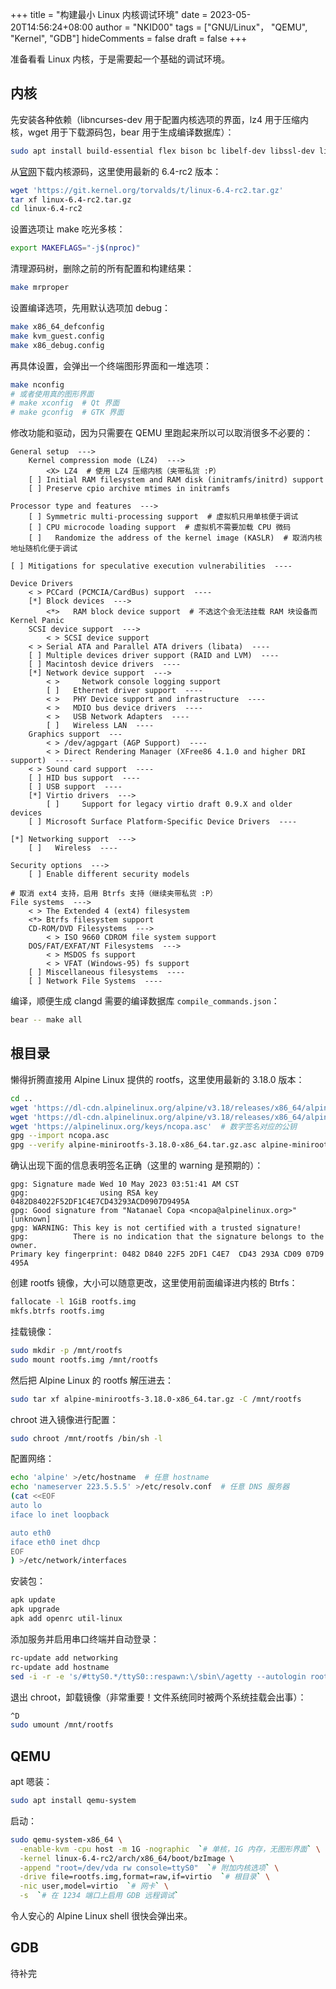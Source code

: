 +++
title = "构建最小 Linux 内核调试环境"
date = 2023-05-20T14:56:24+08:00
author = "NKID00"
tags = ["GNU/Linux"， "QEMU", "Kernel", "GDB"]
hideComments = false
draft = false
+++

准备看看 Linux 内核，于是需要起一个基础的调试环境。

## 内核

先安装各种依赖（libncurses-dev 用于配置内核选项的界面，lz4 用于压缩内核，wget 用于下载源码包，bear 用于生成编译数据库）：

```sh
sudo apt install build-essential flex bison bc libelf-dev libssl-dev libncurses-dev lz4 wget bear
```

从[官网](https://www.kernel.org/)下载内核源码，这里使用最新的 6.4-rc2 版本：

```sh
wget 'https://git.kernel.org/torvalds/t/linux-6.4-rc2.tar.gz'
tar xf linux-6.4-rc2.tar.gz
cd linux-6.4-rc2
```

设置选项让 make 吃光多核：

```sh
export MAKEFLAGS="-j$(nproc)"
```

清理源码树，删除之前的所有配置和构建结果：

```sh
make mrproper
```

设置编译选项，先用默认选项加 debug：

```sh
make x86_64_defconfig
make kvm_guest.config
make x86_debug.config
```

再具体设置，会弹出一个终端图形界面和一堆选项：

```sh
make nconfig
# 或者使用真的图形界面
# make xconfig  # Qt 界面
# make gconfig  # GTK 界面
```

修改功能和驱动，因为只需要在 QEMU 里跑起来所以可以取消很多不必要的：

```
General setup  --->
    Kernel compression mode (LZ4)  --->
        <X> LZ4  # 使用 LZ4 压缩内核（夹带私货 :P）
    [ ] Initial RAM filesystem and RAM disk (initramfs/initrd) support
    [ ] Preserve cpio archive mtimes in initramfs

Processor type and features  --->
    [ ] Symmetric multi-processing support  # 虚拟机只用单核便于调试
    [ ] CPU microcode loading support  # 虚拟机不需要加载 CPU 微码
    [ ]   Randomize the address of the kernel image (KASLR)  # 取消内核地址随机化便于调试

[ ] Mitigations for speculative execution vulnerabilities  ----

Device Drivers
    < > PCCard (PCMCIA/CardBus) support  ----
    [*] Block devices  --->
        <*>   RAM block device support  # 不选这个会无法挂载 RAM 块设备而 Kernel Panic
    SCSI device support  --->
        < > SCSI device support
    < > Serial ATA and Parallel ATA drivers (libata)  ----
    [ ] Multiple devices driver support (RAID and LVM)  ----
    [ ] Macintosh device drivers  ----
    [*] Network device support  --->
        < >     Network console logging support
        [ ]   Ethernet driver support  ----
        < >   PHY Device support and infrastructure  ----
        < >   MDIO bus device drivers  ----
        < >   USB Network Adapters  ----
        [ ]   Wireless LAN  ----
    Graphics support  ---
        < > /dev/agpgart (AGP Support)  ----
        < > Direct Rendering Manager (XFree86 4.1.0 and higher DRI support)  ----
    < > Sound card support  ----
    [ ] HID bus support  ----
    [ ] USB support  ----
    [*] Virtio drivers  --->
        [ ]     Support for legacy virtio draft 0.9.X and older devices
    [ ] Microsoft Surface Platform-Specific Device Drivers  ----

[*] Networking support  --->
    [ ]   Wireless  ----

Security options  --->
    [ ] Enable different security models

# 取消 ext4 支持，启用 Btrfs 支持（继续夹带私货 :P）
File systems  --->
    < > The Extended 4 (ext4) filesystem
    <*> Btrfs filesystem support
    CD-ROM/DVD Filesystems  --->
        < > ISO 9660 CDROM file system support
    DOS/FAT/EXFAT/NT Filesystems  --->
        < > MSDOS fs support
        < > VFAT (Windows-95) fs support
    [ ] Miscellaneous filesystems  ----
    [ ] Network File Systems  ----
```

编译，顺便生成 clangd 需要的编译数据库 `compile_commands.json`：

```sh
bear -- make all
```

## 根目录

懒得折腾直接用 Alpine Linux 提供的 rootfs，这里使用最新的 3.18.0 版本：

```sh
cd ..
wget 'https://dl-cdn.alpinelinux.org/alpine/v3.18/releases/x86_64/alpine-minirootfs-3.18.0-x86_64.tar.gz'
wget 'https://dl-cdn.alpinelinux.org/alpine/v3.18/releases/x86_64/alpine-minirootfs-3.18.0-x86_64.tar.gz.asc'
wget 'https://alpinelinux.org/keys/ncopa.asc'  # 数字签名对应的公钥
gpg --import ncopa.asc
gpg --verify alpine-minirootfs-3.18.0-x86_64.tar.gz.asc alpine-minirootfs-3.18.0-x86_64.tar.gz
```

确认出现下面的信息表明签名正确（这里的 warning 是预期的）：

```
gpg: Signature made Wed 10 May 2023 03:51:41 AM CST
gpg:                using RSA key 0482D84022F52DF1C4E7CD43293ACD0907D9495A
gpg: Good signature from "Natanael Copa <ncopa@alpinelinux.org>" [unknown]
gpg: WARNING: This key is not certified with a trusted signature!
gpg:          There is no indication that the signature belongs to the owner.
Primary key fingerprint: 0482 D840 22F5 2DF1 C4E7  CD43 293A CD09 07D9 495A
```

创建 rootfs 镜像，大小可以随意更改，这里使用前面编译进内核的 Btrfs：

```sh
fallocate -l 1GiB rootfs.img
mkfs.btrfs rootfs.img
```

挂载镜像：

```sh
sudo mkdir -p /mnt/rootfs
sudo mount rootfs.img /mnt/rootfs
```

然后把 Alpine Linux 的 rootfs 解压进去：

```sh
sudo tar xf alpine-minirootfs-3.18.0-x86_64.tar.gz -C /mnt/rootfs
```

chroot 进入镜像进行配置：

```sh
sudo chroot /mnt/rootfs /bin/sh -l
```

配置网络：

```sh
echo 'alpine' >/etc/hostname  # 任意 hostname
echo 'nameserver 223.5.5.5' >/etc/resolv.conf  # 任意 DNS 服务器
(cat <<EOF
auto lo
iface lo inet loopback

auto eth0
iface eth0 inet dhcp
EOF
) >/etc/network/interfaces
```

安装包：

```sh
apk update
apk upgrade
apk add openrc util-linux
```

添加服务并启用串口终端并自动登录：

```sh
rc-update add networking
rc-update add hostname
sed -i -r -e 's/#ttyS0.*/ttyS0::respawn:\/sbin\/agetty --autologin root --noclear ttyS0 115200 vt100/' /etc/inittab
```

退出 chroot，卸载镜像（非常重要！文件系统同时被两个系统挂载会出事）：

```sh
^D
sudo umount /mnt/rootfs
```

## QEMU

apt 嗯装：

```sh
sudo apt install qemu-system
```

启动：

```sh
sudo qemu-system-x86_64 \
  -enable-kvm -cpu host -m 1G -nographic  `# 单核，1G 内存，无图形界面` \
  -kernel linux-6.4-rc2/arch/x86_64/boot/bzImage \
  -append "root=/dev/vda rw console=ttyS0"  `# 附加内核选项` \
  -drive file=rootfs.img,format=raw,if=virtio  `# 根目录` \
  -nic user,model=virtio  `# 网卡` \
  -s  `# 在 1234 端口上启用 GDB 远程调试`
```

令人安心的 Alpine Linux shell 很快会弹出来。

## GDB

待补完
